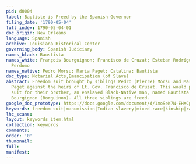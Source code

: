 ```yaml
---
pid: d0004
label: Baptiste is Freed by the Spanish Governor
filing_date: '1790-05-04'
full_index: 1790-05-04-01
doc_origin: New Orleans
language: Spanish
archive: Louisiana Historical Center
governing_body: Spanish Judiciary
names_black: Baustista
names_white: François Bourguignon; Francisco de Cruzat; Esteban Rodríguez Miró; Rafael
  Perdomo
names_native: Pedro Morsu; Maria Paget; Catalina; Bautista
doc_type: Notarial Acts,Emancipation (of Slave)
abstract: Freedom suit brought by siblings Pedro (Pierre) Morsu and Maria (Marie)
  Paget against the heirs of Lt. Gov. Francisco de Cruzat. This would prompt a second
  suit for their brother, an enslaved Black-Native man, named Bautista (Baptista/Baptiste)
  Bourgignon (Borguinon). All three siblings are freed.
google_doc_prototype: https://docs.google.com/document/d/1moSeK7N-EHXCpMcEPU-1oyUzy9p45uV2sjiEUOhCvnQ/edit
keywords: freedom suit|manumission|Indian slavery|mixed-race|kinship|race|Afro-Indigeneity
lhc_scans:
layout: keywords_item.html
collection: keywords
comments:
order: '0'
thumbnail:
full:
manifest:
---
```

